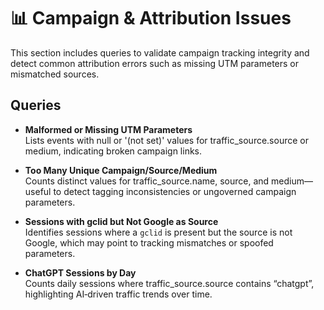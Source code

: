 # 📊 Campaign & Attribution Issues

This section includes queries to validate campaign tracking integrity and detect common attribution errors such as missing UTM parameters or mismatched sources.

## Queries

- **Malformed or Missing UTM Parameters**  
  Lists events with null or '(not set)' values for traffic_source.source or medium, indicating broken campaign links.

- **Too Many Unique Campaign/Source/Medium**  
  Counts distinct values for traffic_source.name, source, and medium—useful to detect tagging inconsistencies or ungoverned campaign parameters.

- **Sessions with gclid but Not Google as Source**  
  Identifies sessions where a `gclid` is present but the source is not Google, which may point to tracking mismatches or spoofed parameters.

- **ChatGPT Sessions by Day**  
Counts daily sessions where traffic_source.source contains “chatgpt”, highlighting AI‑driven traffic trends over time.
